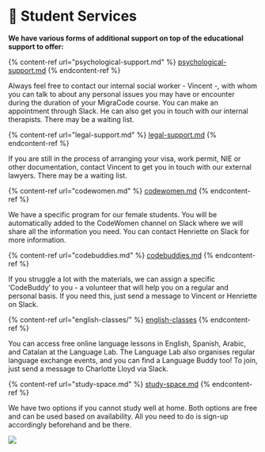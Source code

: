 # 🙋 Student Services

**We have various forms of additional support on top of the educational support to offer:**

{% content-ref url="psychological-support.md" %}
[psychological-support.md](psychological-support.md)
{% endcontent-ref %}

Always feel free to contact our internal social worker - Vincent -, with whom you can talk to about any personal issues you may have or encounter during the duration of your MigraCode course. You can make an appointment through Slack. He can also get you in touch with our internal therapists. There may be a waiting list.

{% content-ref url="legal-support.md" %}
[legal-support.md](legal-support.md)
{% endcontent-ref %}

If you are still in the process of arranging your visa, work permit, NIE or other documentation, contact Vincent to get you in touch with our external lawyers. There may be a waiting list.

{% content-ref url="codewomen.md" %}
[codewomen.md](codewomen.md)
{% endcontent-ref %}

We have a specific program for our female students. You will be automatically added to the CodeWomen channel on Slack where we will share all the information you need. You can contact Henriette on Slack for more information.

{% content-ref url="codebuddies.md" %}
[codebuddies.md](codebuddies.md)
{% endcontent-ref %}

If you struggle a lot with the materials, we can assign a specific ‘CodeBuddy’ to you - a volunteer that will help you on a regular and personal basis. If you need this, just send a message to Vincent or Henriette on Slack.

{% content-ref url="english-classes/" %}
[english-classes](english-classes/)
{% endcontent-ref %}

You can access free online language lessons in English, Spanish, Arabic, and Catalan at the Language Lab. The Language Lab also organises regular language exchange events, and you can find a Language Buddy too! To join, just send a message to Charlotte Lloyd via Slack.&#x20;

{% content-ref url="study-space.md" %}
[study-space.md](study-space.md)
{% endcontent-ref %}

We have two options if you cannot study well at home. Both options are free and can be used based on availability. All you need to do is sign-up accordingly beforehand and be there.

![](../../.gitbook/assets/DSC\_0659migracode-bcn.jpg)
